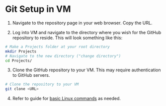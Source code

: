 # Git Setup in VM

1. Navigate to the repository page in your web browser. Copy the URL.

2. Log into VM and navigate to the directory where you wish for the GitHub repository to reside. This will look something like this:

```bash
# Make a Projects folder at your root directory
mkdir Projects
# Navigate to the new directory ("change directory")
cd Projects/
```

3. Clone the GitHub repository to your VM. This may require authentication to GitHub servers.

```bash
# Clone the repository to your VM
git clone <URL>
```

4. Refer to guide for [basic Linux commands](basic_linux_commands.md) as needed.
